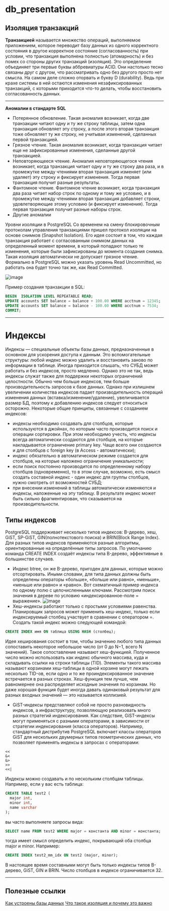 # db_presentation
## Изоляция транзакций
**Транзакцией** называется множество операций, выполняемое приложением, которое переводит базу данных из одного корректного состояния в другое корректное состояние (согласованность) при условии, что транзакция выполнена полностью (атомарность) и без помех со стороны других транзакций (изоляция).
Это определение объединяет три первые буквы аббревиатуры ACID. Они настолько тесно связаны друг с другом, что рассматривать одно без другого просто нет смысла. На самом деле сложно оторвать и букву D (durability). Ведь при крахе системы в ней остаются изменения незафиксированных транзакций, с которыми приходится что-то делать, чтобы восстановить согласованность данных.
***
**Aномалии в стандарте SQL**
- Потерянное обновление. Такая аномалия возникает, когда две транзакции читают одну и ту же строку таблицы, затем одна транзакция обновляет эту строку, а после этого вторая транзакция тоже обновляет ту же строку, не учитывая изменений, сделанных первой транзакцией.
- Грязное чтение. Такая аномалия возникает, когда транзакция читает еще не зафиксированные изменения, сделанные другой транзакцией.
- Неповторяющееся чтение. Аномалия неповторяющегося чтения возникает, когда транзакция читает одну и ту же строку два раза, и в промежутке между чтениями вторая транзакция изменяет (или удаляет) эту строку и фиксирует изменения. Тогда первая транзакция получит разные результаты.
- Фантомное чтение. Фантомное чтение возникает, когда транзакция два раза читает набор строк по одному и тому же условию, и в промежутке между чтениями вторая транзакция добавляет строки, удовлетворяющие этому условию (и фиксирует изменения). Тогда первая транзакция получит разные наборы строк.
- Другие аномалии

Уровни изоляции в PostgreSQL
Со временем на смену блокировочным протоколам управления транзакциями пришел протокол изоляции на основе снимков (Snapshot Isolation). Его идея состоит в том, что каждая транзакция работает с согласованным снимком данных на определенный момент времени, в который попадают только те изменения, которые были зафиксированы до момента создания снимка.
Такая изоляция автоматически не допускает грязное чтение. Формально в PostgreSQL можно указать уровень Read Uncommitted, но работать она будет точно так же, как Read Committed. 

   ![image](https://user-images.githubusercontent.com/55237200/129458493-403cf2b1-a4ea-4068-97ba-e1a1512f117a.png)

  Пример создания транзакции в SQL:
~~~sql
BEGIN  ISOLATION LEVEL REPEATABLE READ;
UPDATE accounts SET balance = balance + 100.00 WHERE acctnum = 12345;
UPDATE accounts SET balance = balance - 100.00 WHERE acctnum = 7534;
COMMIT;
~~~
***
# Индексы
Индексы — специальные объекты базы данных, предназначенные в основном для ускорения доступа к данным. Это вспомогательные структуры: любой индекс можно удалить и восстановить заново по информации в таблице. Иногда приходится слышать, что СУБД может работать и без индексов, просто медленно. Однако это не так, ведь индексы служат также для поддержки некоторых ограничений целостности.
Обычно чем больше индексов, тем больше производительность запросов к базе данных. Однако при излишнем увеличении количества индексов падает производительность операций изменения данных (вставка/изменение/удаление), увеличивается размер БД, поэтому к добавлению индексов следует относиться осторожно.
Некоторые общие принципы, связанные с созданием индексов:
- индексы необходимо создавать для столбцов, которые используются в джойнах, по которым часто производится поиск и операции сортировки. При этом необходимо учесть, что индексы всегда автоматически создаются для столбцов, на которые накладывается ограничение primary key. Чаще всего они создаются и для столбцов с foreign key (в Access - автоматически);
- индекс обязательно в автоматическом режиме создается для столбцов, на которые наложено ограничение уникальности;
- если поиск постоянно производится по определенному набору столбцов (одновременно), то в этом случае, возможно, есть смысл создать составной индекс - один индекс для группы столбцов, нужно смотреть от возможностей СУБД;
- при внесении изменений в таблицы автоматически изменяются и индексы, наложенные на эту таблицу. В результате индекс может быть сильно фрагментирован, что сказывается на производительности.

## Типы индексов
PostgreSQL поддерживает несколько типов индексов: B-дерево, хеш, GiST, SP-GiST, GIN(полнотекстового поиска) и BRIN(Block Range Index). Для разных типов индексов применяются разные алгоритмы, ориентированные на определённые типы запросов. По умолчанию команда CREATE INDEX создаёт индексы типа B-дерево, эффективные в большинстве случаев.
- Индекс btree, он же B-дерево, пригоден для данных, которые можно отсортировать. Иными словами, для типа данных должны быть определены операторы «больше», «больше или равно», «меньше», «меньше или равно» и «равно». Вот схематичный пример индекса по одному полю с целочисленными ключами.
Рассмотрим поиск значения в дереве по условию «индексированное-поле = выражение».
![image](https://user-images.githubusercontent.com/55237200/129477010-e843d58b-313e-4ff7-8d4c-73872bfab3b1.png)
- Хеш-индексы работают только с простыми условиями равенства. Планировщик запросов может применить хеш-индекс, только если индексируемый столбец участвует в сравнении с оператором =. Создать такой индекс можно следующей командой:
~~~sql
CREATE INDEX имя ON таблица USING HASH (столбец);
~~~
Идея хеширования состоит в том, чтобы значению любого типа данных сопоставить некоторое небольшое число (от 0 до N−1, всего N значений). Такое сопоставление называют хеш-функцией. Полученное число можно использовать как индекс обычного массива, куда и складывать ссылки на строки таблицы (TID). Элементы такого массива называют корзинами хеш-таблицы в одной корзине могут лежать несколько TID-ов, если одно и то же проиндексированное значение встречается в разных строках.
Хеш-функция тем лучше, чем равномернее она распределяет исходные значения по корзинам. Но даже хорошая функция будет иногда давать одинаковый результат для разных входных значений — это называется коллизией.
- GiST-индексы представляют собой не просто разновидность индексов, а инфраструктуру, позволяющую реализовать много разных стратегий индексирования. Как следствие, GiST-индексы могут применяться с разными операторами, в зависимости от стратегии индексирования (класса операторов). Например, стандартный дистрибутив PostgreSQL включает классы операторов GiST для нескольких двумерных типов геометрических данных, что позволяет применять индексы в запросах с операторами:
~~~
<<
&<
&>
>>
<<|
~~~
Индексы можно создавать и по нескольким столбцам таблицы. Например, если у вас есть таблица:
~~~sql
CREATE TABLE test2 (
  major int,
  minor int,
  name varchar
);
~~~
вы часто выполняете запросы вида:
~~~sql
SELECT name FROM test2 WHERE major = константа AND minor = константа;
~~~
тогда имеет смысл определить индекс, покрывающий оба столбца major и minor. Например:
~~~sql
CREATE INDEX test2_mm_idx ON test2 (major, minor);
~~~
В настоящее время составными могут быть только индексы типов B-дерево, GiST, GIN и BRIN. Число столбцов в индексе ограничивается 32.

***
## Полезные ссылки
[Как устроены базы данных](https://habr.com/ru/company/oleg-bunin/blog/358984/)
[Что такое изоляция и почему это важно](https://habr.com/ru/company/postgrespro/blog/442804/)


